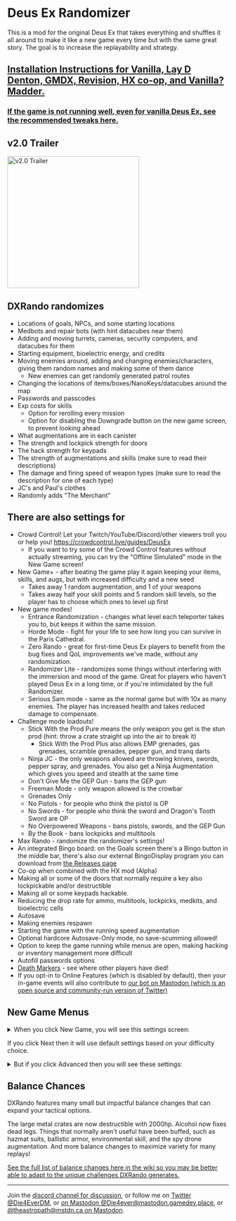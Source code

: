 # Deus Ex Randomizer

This is a mod for the original Deus Ex that takes everything and shuffles it all around to make it like a new game every time but with the same great story. The goal is to increase the replayability and strategy.

## [Installation Instructions for Vanilla, Lay D Denton, GMDX, Revision, HX co-op, and Vanilla? Madder.](https://github.com/Die4Ever/deus-ex-randomizer/wiki/Installation-Instructions-and-performance-tweaks)

### [If the game is not running well, even for vanilla Deus Ex, see the recommended tweaks here.](https://github.com/Die4Ever/deus-ex-randomizer/wiki/Installation-Instructions-and-performance-tweaks#recommended-tweaks-for-running-deus-ex-on-modern-computers)

## v2.0 Trailer

<a href="https://www.youtube.com/watch?v=XsoIKbn_suE&list=PLZIQTa_kwZhBksj7UzcahPiRaHk87fWch&index=2" target="_blank">
<img src="https://i.imgur.com/Rssbzpl.jpg" alt="v2.0 Trailer" height="300"/></a>

## DXRando randomizes
* Locations of goals, NPCs, and some starting locations
* Medbots and repair bots (with hint datacubes near them)
* Adding and moving turrets, cameras, security computers, and datacubes for them
* Starting equipment, bioelectric energy, and credits
* Moving enemies around, adding and changing enemies/characters, giving them random names and making some of them dance
  * New enemies can get randomly generated patrol routes
* Changing the locations of items/boxes/NanoKeys/datacubes around the map
* Passwords and passcodes
* Exp costs for skills
    * Option for rerolling every mission
    * Option for disabling the Downgrade button on the new game screen, to prevent looking ahead
* What augmentations are in each canister
* The strength and lockpick strength for doors
* The hack strength for keypads
* The strength of augmentations and skills (make sure to read their descriptions)
* The damage and firing speed of weapon types (make sure to read the description for one of each type)
* JC's and Paul's clothes
* Randomly adds "The Merchant"

## There are also settings for
* Crowd Control! Let your Twitch/YouTube/Discord/other viewers troll you or help you! https://crowdcontrol.live/guides/DeusEx
    * If you want to try some of the Crowd Control features without actually streaming, you can try the "Offline Simulated" mode in the New Game screen!
* New Game+ - after beating the game play it again keeping your items, skills, and augs, but with increased difficulty and a new seed
    * Takes away 1 random augmentation, and 1 of your weapons
    * Takes away half your skill points and 5 random skill levels, so the player has to choose which ones to level up first
* New game modes!
    * Entrance Randomization - changes what level each teleporter takes you to, but keeps it within the same mission.
    * Horde Mode - fight for your life to see how long you can survive in the Paris Cathedral.
    * Zero Rando - great for first-time Deus Ex players to benefit from the bug fixes and QoL improvements we've made, without any randomization.
    * Randomizer Lite - randomizes some things without interfering with the immersion and mood of the game. Great for players who haven't played Deus Ex in a long time, or if you're intimidated by the full Randomizer.
    * Serious Sam mode - same as the normal game but with 10x as many enemies. The player has increased health and takes reduced damage to compensate.
* Challenge mode loadouts!
    * Stick With the Prod Pure means the only weapon you get is the stun prod (hint: throw a crate straight up into the air to break it)
        * Stick With the Prod Plus also allows EMP grenades, gas grenades, scramble grenades, pepper gun, and tranq darts
    * Ninja JC - the only weapons allowed are throwing knives, swords, pepper spray, and grenades. You also get a Ninja Augmentation which gives you speed and stealth at the same time
    * Don't Give Me the GEP Gun - bans the GEP gun
    * Freeman Mode - only weapon allowed is the crowbar
    * Grenades Only
    * No Pistols - for people who think the pistol is OP
    * No Swords - for people who think the sword and Dragon's Tooth Sword are OP
    * No Overpowered Weapons - bans pistols, swords, and the GEP Gun
    * By the Book - bans lockpicks and multitools
* Max Rando - randomize the randomizer's settings!
* An integrated Bingo board: on the Goals screen there's a Bingo button in the middle bar, there's also our external BingoDisplay program you can download from [the Releases page](https://github.com/Die4Ever/deus-ex-randomizer/releases)
* Co-op when combined with the HX mod (Alpha)
* Making all or some of the doors that normally require a key also lockpickable and/or destructible
* Making all or some keypads hackable.
* Reducing the drop rate for ammo, multitools, lockpicks, medkits, and bioelectric cells
* Autosave
* Making enemies respawn
* Starting the game with the running speed augmentation
* Optional hardcore Autosave-Only mode, no save-scumming allowed!
* Option to keep the game running while menus are open, making hacking or inventory management more difficult
* Autofill passwords options
* [Death Markers](https://github.com/Die4Ever/deus-ex-randomizer/wiki/Death-Markers) - see where other players have died!
* If you opt-in to Online Features (which is disabled by default), then your in-game events will also contribute to [our bot on Mastodon (which is an open source and community-run version of Twitter)](https://botsin.space/@DXRandoActivity)

## New Game Menus

<details>
<summary>When you click New Game, you will see this settings screen:</summary>

![options](https://i.imgur.com/tMdOLY1.jpg)

</details>

If you click Next then it will use default settings based on your difficulty choice.

<details>
<summary>But if you click Advanced then you will see these settings:</summary>

![advanced options](https://i.imgur.com/kxJyToG.jpg)

</details>

## Balance Chances

DXRando features many small but impactful balance changes that can expand your tactical options.

The large metal crates are now destructible with 2000hp. Alcohol now fixes dead legs. Things that normally aren't useful have been buffed, such as hazmat suits, ballistic armor, environmental skill, and the spy drone augmentation. And more balance changes to maximize variety for many replays!

[See the full list of balance changes here in the wiki so you may be better able to adapt to the unique challenges DXRando generates.](https://github.com/Die4Ever/deus-ex-randomizer/wiki/Balance-Changes)

---

Join the [discord channel for discussion](https://discord.gg/daQVyAp2ds), or follow me on [Twitter @Die4EverDM](https://twitter.com/Die4EverDM), or [on Mastodon @Die4ever@mastodon.gamedev.place](https://mastodon.gamedev.place/@Die4ever), or [@theastropath@mstdn.ca on Mastodon](https://mstdn.ca/@theastropath).
